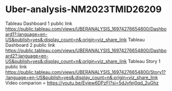 # Uber-analysis-NM2023TMID26209
Tableau Dashboard 1 public link https://public.tableau.com/views/UBERANALYSIS_16974276654800/Dashboard1?:language=en-US&publish=yes&:display_count=n&:origin=viz_share_link
Tableau Dashboard 2 public link https://public.tableau.com/views/UBERANALYSIS_16974276654800/Dashboard2?:language=en-US&publish=yes&:display_count=n&:origin=viz_share_link
Tableau Story 1 public link https://public.tableau.com/views/UBERANALYSIS_16974276654800/Story1?:language=en-US&publish=yes&:display_count=n&:origin=viz_share_link
Video comparion = https://youtu.be/Eyjew6DPzFI?si=5dJvfej0qd_2uGhz

